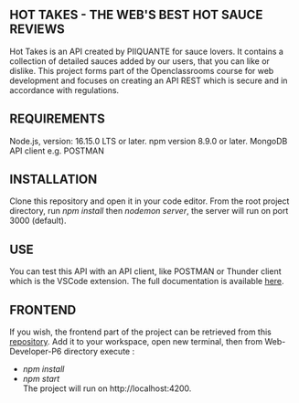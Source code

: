 ## HOT TAKES - THE WEB'S BEST HOT SAUCE REVIEWS

Hot Takes is an API created by PIIQUANTE for sauce lovers. 
It contains a collection of detailed sauces added by our users, that you can like or dislike.
This project forms part of the Openclassrooms course for web development and focuses on 
creating an API REST which is secure and in accordance with regulations.  


## REQUIREMENTS

Node.js, version: 16.15.0 LTS or later.
npm version 8.9.0 or later. 
MongoDB
API client e.g. POSTMAN


## INSTALLATION

Clone this repository and open it in your code editor. From the root project directory, run *npm install* then *nodemon server*, the server will run on port 3000 (default).


## USE

You can test this API with an API client, like POSTMAN or Thunder client which is the VSCode extension. The full documentation is available [here](https://s3.eu-west-1.amazonaws.com/course.oc-static.com/projects/DWJ_FR_P6/Requirements_DW_P6.pdf).


## FRONTEND

If you wish, the frontend part of the project can be retrieved from this [repository](https://github.com/OpenClassrooms-Student-Center/Web-Developer-P6). Add it to your workspace, open new terminal, then from Web-Developer-P6 directory execute :
- *npm install*
- *npm start*  
The project will run on http://localhost:4200.